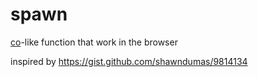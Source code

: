 # spawn
 [co](https://github.com/tj/co)-like function that work in the browser

 inspired by https://gist.github.com/shawndumas/9814134
